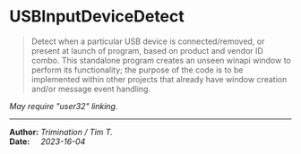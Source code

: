 # USBInputDeviceDetect  
>Detect when a particular USB device is connected/removed, or present at launch of program, 
based on product and vendor ID combo. This standalone program creates an unseen winapi window
to perform its functionality; the purpose of the code is to be implemented within other projects
that already have window creation and/or message event handling.

_May require "user32" linking._  

---
**Author:** _Trimination / Tim T._  
**Date:**&nbsp;&nbsp;&nbsp;&nbsp;&nbsp;_2023-16-04_
